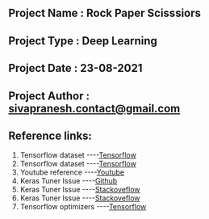 ## Project Name   : Rock Paper Scisssiors
## Project Type   : Deep Learning
## Project Date   : 23-08-2021
## Project Author : sivapranesh.contact@gmail.com

## Reference links:
1. Tensorflow dataset ----[Tensorflow](https://www.tensorflow.org/datasets)
2. Tensorflow dataset ----[Tensorflow](https://www.tensorflow.org/datasets/catalog/overview)
3. Youtube reference  ----[Youtube](https://www.youtube.com/watch?v=44U8jJxaNp8)
4. Keras Tuner Issue  ----[Github](https://github.com/keras-team/keras-tuner/issues/198)
5. Keras Tuner Issue  ----[Stackoveflow](https://stackoverflow.com/questions/62258704/what-does-infotensorfloworacle-triggered-exit-mean-with-keras-tuner)
6. Keras Tuner Issue  ----[Stackoveflow](https://stackoverflow.com/questions/64403019/colab-kerastuner-infotensorflowreloading-oracle-from-existing-project-untitl)
7. Tensorflow optimizers ----[Tensorflow](https://www.tensorflow.org/api_docs/python/tf/keras/optimizers/Adam)